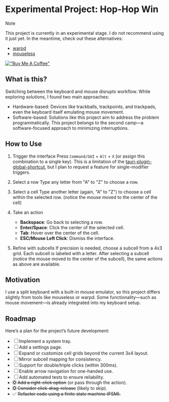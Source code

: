 # Experimental Project: Hop-Hop Win

> [!Note]
> This project is currently in an experimental stage. I do not recommend using it just yet. In the meantime, check out these alternatives:
> - [warpd](https://github.com/rvaiya/warpd)
> - [mouseless](https://mouseless.click/)

[!["Buy Me A Coffee"](https://www.buymeacoffee.com/assets/img/custom_images/orange_img.png)](https://buymeacoffee.com/magedwilliae)

## What is this?
Switching between the keyboard and mouse disrupts workflow. While exploring solutions, I found two main approaches:
- Hardware-based: Devices like trackballs, trackpoints, and trackpads, even the keyboard itself emulating mouse movement.
- Software-based: Solutions like this project aim to address the problem programmatically.
This project belongs to the second camp—a software-focused approach to minimizing interruptions.

## How to Use
1. Trigger the interface
Press `Command/GUI` + `Alt` + `X` (or assign this combination to a single key). This is a limitation of the [tauri-plugin-global-shortcut](https://github.com/tauri-apps/tauri-plugin-global-shortcut), but I plan to request a feature for single-modifier triggers. 

2. Select a row
Type any letter from "A" to "Z" to choose a row.

3. Select a cell
Type another letter (again, "A" to "Z") to choose a cell within the selected row. (notice the mouse moved to the center of the cell)

4. Take an action
   * **Backspace**: Go back to selecting a row.
   * **Enter/Space**: Click the center of the selected cell.
   * **Tab**: Hover over the center of the cell.
   * **ESC/Mouse Left Click**: Dismiss the interface.
  
6. Refine with subcells
If precision is needed, choose a subcell from a 4x3 grid. Each subcell is labeled with a letter. After selecting a subcell (notice the mouse moved to the center of the subcell), the same actions as above are available.

## Motivation
I use a split keyboard with a built-in mouse emulator, so this project differs slightly from tools like mouseless or warpd. Some functionality—such as mouse movement—is already integrated into my keyboard setup.

## Roadmap
Here’s a plan for the project’s future development:

- ☐ Implement a system tray.
- ☐ Add a settings page.
- ☐ Expand or customize cell grids beyond the current 3x4 layout.
- ☐ Mirror subcell mapping for consistency.
- ☐ Support for double/triple clicks (within 300ms).
- ☐ Enable arrow navigation for one-handed use.
- ☐ Add automated tests to ensure reliability.
- ❎ ~~Add a right-click option~~ (or pass through the action).
- ❎ ~~Consider click-drag-release~~ (likely to skip).
- ✅ ~~Refactor code using a finite state machine (FSM).~~
